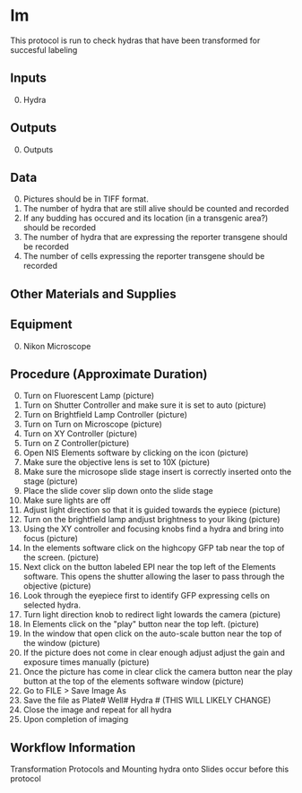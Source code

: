 Im
===
This protocol is run to check hydras that have been transformed for succesful labeling

Inputs
---
0. Hydra

Outputs
---
0. Outputs

Data
---
0. Pictures should be in TIFF format. 
0. The number of hydra that are still alive should be counted and recorded
0. If any budding has occured and its location (in a transgenic area?) should be recorded
0. The number of hydra that are expressing the reporter transgene should be recorded
0. The number of cells expressing the reporter transgene should be recorded

Other Materials and Supplies
---

Equipment
---
0. Nikon Microscope 

Procedure (Approximate Duration)
---
0. Turn on Fluorescent Lamp (picture)
0. Turn on Shutter Controller and make sure it is set to auto (picture)
0. Turn on Brightfield Lamp Controller (picture)
0. Turn on Turn on Microscope (picture)
0. Turn on XY Controller (picture)
0. Turn on Z Controller(picture)
0. Open NIS Elements software by clicking on the icon (picture)
0. Make sure the objective lens is set to 10X (picture)
0. Make sure the microsope slide stage insert is correctly inserted onto the stage (picture)
0. Place the slide cover slip down onto the slide stage
0. Make sure lights are off
0. Adjust light direction so that it is guided towards the eypiece (picture)
0. Turn on the brightfield lamp andjust brightness to your liking (picture)
0. Using the XY controller and focusing knobs find a hydra and bring into focus (picture)
0. In the elements software click on the highcopy GFP tab near the top of the screen. (picture)
0. Next click on the button labeled EPI near the top left of the Elements software. This opens the shutter allowing the laser to pass through the objective (picture) 
0. Look through the eyepiece first to identify GFP expressing cells on selected hydra.
0. Turn light direction knob to redirect light lowards the camera (picture)
0. In Elements click on the "play" button near the top left. (picture)
0. In the window that open click on the auto-scale button near the top of the window (picture)
0. If the picture does not come in clear enough adjust adjust the gain and exposure times manually (picture)
0. Once the picture has come in clear click the camera button near the play button at the top of the elements software window (picture)
0. Go to FILE > Save Image As
0. Save the file as Plate# Well# Hydra # (THIS WILL LIKELY CHANGE)
0. Close the image and repeat for all hydra
0. Upon completion of imaging 


Workflow Information
---
Transformation Protocols and Mounting hydra onto Slides occur before this protocol

